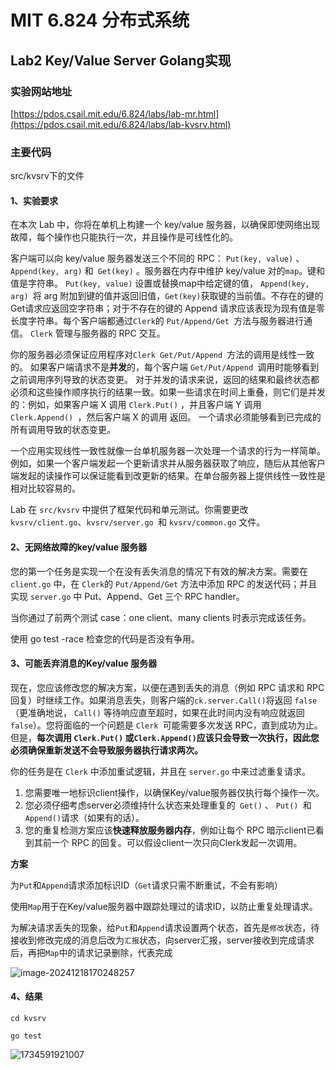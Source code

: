 # MIT 6.824 分布式系统

## Lab2 Key/Value Server Golang实现

### 实验网站地址
[https://pdos.csail.mit.edu/6.824/labs/lab-mr.html](https://pdos.csail.mit.edu/6.824/labs/lab-kvsrv.html)

### 主要代码
src/kvsrv下的文件

#### **1、实验要求**

在本次 Lab 中，你将在单机上构建一个 key/value 服务器，以确保即使网络出现故障，每个操作也只能执行一次，并且操作是可线性化的。

客户端可以向 key/value 服务器发送三个不同的 RPC： `Put(key, value)` 、 `Append(key, arg)` 和` Get(key)` 。服务器在内存中维护 key/value 对的`map`。键和值是字符串。 `Put(key, value)` 设置或替换map中给定键的值， `Append(key, arg) `将 arg 附加到键的值并返回旧值，` Get(key) `获取键的当前值。不存在的键的 Get请求应返回空字符串；对于不存在的键的 Append 请求应该表现为现有值是零长度字符串。每个客户端都通过`Clerk`的 `Put/Append/Get `方法与服务器进行通信。 `Clerk` 管理与服务器的 RPC 交互。

你的服务器必须保证应用程序对`Clerk Get/Put/Append `方法的调用是线性一致的。 如果客户端请求不是**并发**的，每个客户端 `Get/Put/Append `调用时能够看到之前调用序列导致的状态变更。 对于并发的请求来说，返回的结果和最终状态都必须和这些操作顺序执行的结果一致。如果一些请求在时间上重叠，则它们是并发的：例如，如果客户端 X 调用 `Clerk.Put()` ，并且客户端 Y 调用 `Clerk.Append() `，然后客户端 X 的调用 返回。 一个请求必须能够看到已完成的所有调用导致的状态变更。

一个应用实现线性一致性就像一台单机服务器一次处理一个请求的行为一样简单。 例如，如果一个客户端发起一个更新请求并从服务器获取了响应，随后从其他客户端发起的读操作可以保证能看到改更新的结果。在单台服务器上提供线性一致性是相对比较容易的。

Lab 在 `src/kvsrv` 中提供了框架代码和单元测试。你需要更改` kvsrv/client.go`、`kvsrv/server.go `和 `kvsrv/common.go` 文件。

#### 2、无网络故障的key/value 服务器

您的第一个任务是实现一个在没有丢失消息的情况下有效的解决方案。需要在 `client.go` 中，在 `Clerk`的 `Put/Append/Get` 方法中添加 RPC 的发送代码；并且实现 `server.go` 中 Put、Append、Get 三个 RPC handler。

当你通过了前两个测试 case：one client、many clients 时表示完成该任务。

使用 go test -race 检查您的代码是否没有争用。

#### 3、可能丢弃消息的Key/value 服务器

现在，您应该修改您的解决方案，以便在遇到丢失的消息（例如 RPC 请求和 RPC 回复）时继续工作。如果消息丢失，则客户端的` ck.server.Call() `将返回 `false` （更准确地说， `Call()` 等待响应直至超时，如果在此时间内没有响应就返回`false`）。您将面临的一个问题是 `Clerk `可能需要多次发送 RPC，直到成功为止。但是，**每次调用 `Clerk.Put()` 或` Clerk.Append() `应该只会导致一次执行，因此您必须确保重新发送不会导致服务器执行请求两次。**

你的任务是在 `Clerk` 中添加重试逻辑，并且在 `server.go` 中来过滤重复请求。

1. 您需要唯一地标识client操作，以确保Key/value服务器仅执行每个操作一次。
2. 您必须仔细考虑server必须维持什么状态来处理重复的` Get()` 、 `Put() `和` Append() `请求（如果有的话）。
3. 您的重复检测方案应该**快速释放服务器内存**，例如让每个 RPC 暗示client已看到其前一个 RPC 的回复。可以假设client一次只向Clerk发起一次调用。

**方案**

为`Put`和`Append`请求添加标识ID（`Get`请求只需不断重试，不会有影响）

使用`Map`用于在Key/value服务器中跟踪处理过的请求ID，以防止重复处理请求。

为解决请求丢失的现象，给`Put`和`Append`请求设置两个状态，首先是`修改`状态，待接收到修改完成的消息后改为`汇报`状态，向server汇报，server接收到完成请求后，再把`Map`中的请求记录删除，代表完成

![image-20241218170248257](https://github.com/user-attachments/assets/be20e536-1685-4012-b552-cdb1b7284259)

#### 4、结果
`cd kvsrv`

`go test`

![1734591921007](https://github.com/user-attachments/assets/5cc28f6f-534c-4e0c-b7d1-ec378efe6112)


